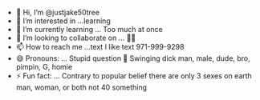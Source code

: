 - 👋 Hi, I’m @justjake50tree
- 👀 I’m interested in ...learning 
- 🌱 I’m currently learning ... Too much at once
- 💞️ I’m looking to collaborate on ... 🤷‍♂️ 
- 📫 How to reach me ...text I like text 971-999-9298
- 😄 Pronouns: ... Stupid question 🤬 Swinging dick man, male, dude, bro, pimpin, G, homie 
- ⚡ Fun fact: ... Contrary to popular belief there are only 3 sexes on earth man, woman, or both not 40 something 

<!---
justjake50tree/justjake50tree is a ✨ special ✨ repository because its `README.md` (this file) appears on your GitHub profile.
You can click the Preview link to take a look at your changes.
---!>
